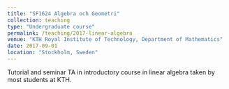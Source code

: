 ```yaml
---
title: "SF1624 Algebra och Geometri"
collection: teaching
type: "Undergraduate course"
permalink: /teaching/2017-linear-algebra
venue: "KTH Royal Institute of Technology, Department of Mathematics"
date: 2017-09-01
location: "Stockholm, Sweden"
---
```


Tutorial and seminar TA in introductory course in linear algebra taken by most students at KTH. 
